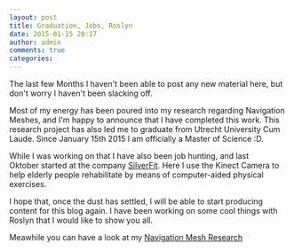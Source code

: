 ```yaml
---
layout: post
title: Graduation, Jobs, Roslyn
date: 2015-01-15 20:17
author: admin
comments: true
categories:
---
```

The last few Months I haven't been able to post any new material here, but don't worry I haven't been slacking off.

Most of my energy has been poured into my research regarding Navigation Meshes, and I'm happy to announce that I have completed this work. This research project has also led me to graduate from Utrecht University Cum Laude. Since January 15th 2015 I am officially a Master of Science :D.

While I was working on that I have also been job hunting, and last Oktober started at the company <a title="SilverFit BV" href="http://silverfit.nl">SilverFit</a>. Here I use the Kinect Camera to help elderly people rehabilitate by means of computer-aided physical exercises.

I hope that, once the dust has settled, I will be able to start producing content for this blog again. I have been working on some cool things with Roslyn that I would like to show you all.

Meawhile you can have a look at my <a title="Navigation Meshes" href="http://roy-t.nl/navigation-meshes/">Navigation Mesh Research</a>